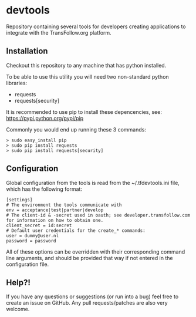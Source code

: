 # devtools
Repository containing several tools for developers creating applications to integrate with the TransFollow.org platform.

## Installation

Checkout this repository to any machine that has python installed.

To be able to use this utility you will need two non-standard python libraries:
* requests
* requests[security]

It is recommended to use pip to install these depencencies, see:
https://pypi.python.org/pypi/pip

Commonly you would end up running these 3 commands:

```
> sudo easy_install pip
> sudo pip install requests
> sudo pip install requests[security]

```

## Configuration
Global configuration from the tools is read from the ~/.tfdevtools.ini file, which has the following format:

```
[settings]
# The environment the tools communicate with
env = acceptance|test|partner|develop
# The client-id & -secret used in oauth; see developer.transfollow.com for information on how to obtain one.
client_secret = id:secret
# Default user credentials for the create_* commands:
user = dummy@user.nl
password = password
```

All of these options can be overridden with their corresponding command line arguments, and should be provided that way if not entered in the configuration file.

## Help?!

If you have any questions or suggestions (or run into a bug) feel free to create an issue on GitHub. Any pull requests/patches are also very welcome.
